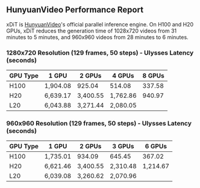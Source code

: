 ## HunyuanVideo Performance Report

xDiT is [HunyuanVideo](https://github.com/Tencent/HunyuanVideo?tab=readme-ov-file#-parallel-inference-on-multiple-gpus-by-xdit)'s official parallel inference engine. On H100 and H20 GPUs, xDiT reduces the generation time of 1028x720 videos from 31 minutes to 5 minutes, and 960x960 videos from 28 minutes to 6 minutes.

### 1280x720 Resolution (129 frames, 50 steps) - Ulysses Latency (seconds)

<center>

| GPU Type | 1 GPU | 2 GPUs | 4 GPUs | 8 GPUs |
|----------|--------|---------|---------|---------|
| H100 | 1,904.08 | 925.04 | 514.08 | 337.58 |
| H20 | 6,639.17 | 3,400.55 | 1,762.86 | 940.97 |
| L20 | 6,043.88 | 3,271.44 | 2,080.05 | |

</center>

### 960x960 Resolution (129 frames, 50 steps) - Ulysses Latency (seconds)

<center>

| GPU Type | 1 GPU | 2 GPUs | 3 GPUs | 6 GPUs |
|----------|--------|---------|---------|---------|
| H100 | 1,735.01 | 934.09 | 645.45 | 367.02 |
| H20 | 6,621.46 | 3,400.55 | 2,310.48 | 1,214.67 |
| L20 | 6,039.08 | 3,260.62 | 2,070.96 | |

</center>
